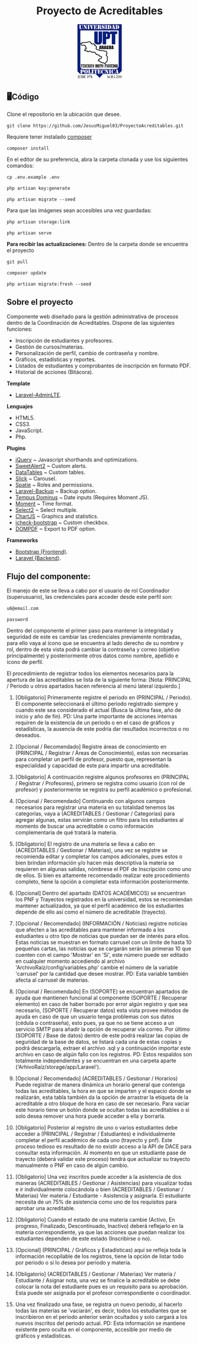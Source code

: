 <h1 align="center">Proyecto de Acreditables</h1>

<p align="center">
    <img src="./public/vendor/img/logo.png" width="120" height="150">
</p>

## 🖥Código
Clone el repositorio en la ubicación que desee.
```
git clone https://github.com/JesusMiguel03/ProyectoAcreditables.git
```
Requiere tener instalado [composer](https://getcomposer.org/download/)
```
composer install
```
En el editor de su preferencia, abra la carpeta clonada y use los siguientes comandos:
```
cp .env.example .env
```
```
php artisan key:generate
```
```
php artisan migrate --seed
```
Para que las imágenes sean accesibles una vez guardadas:
```
php artisan storage:link
```
```
php artisan serve
```
<strong>Para recibir las actualizaciones:</strong>
Dentro de la carpeta donde se encuentra el proyecto
```
git pull
```
```
composer update
```
```
php artisan migrate:fresh --seed
```

## Sobre el proyecto

Componente web diseñado para la gestión administrativa de procesos dentro de la Coordinación de Acreditables. Dispone de las siguientes funciones:

- Inscripción de estudiantes y profesores.
- Gestión de cursos/materias.
- Personalización de perfil, cambio de contraseña y nombre.
- Gráficos, estadísticas y reportes.
- Listados de estudiantes y comprobantes de inscripción en formato PDF.
- Historial de acciones (Bitácora).

**Template**
- [Laravel-AdminLTE](https://github.com/jeroennoten/Laravel-AdminLTE).

**Lenguajes**
- HTML5.
- CSS3.
- JavaScript.
- Php.

**Plugins**
- [jQuery](https://jquery.com/download/) ~ Javascript shorthands and optimizations.
- [SweetAlert2](https://sweetalert2.github.io) ~ Custom alerts.
- [DataTables](https://datatables.net) ~ Custom tables.
- [Slick](http://kenwheeler.github.io/slick/) ~ Carousel.
- [Spatie](https://spatie.be/docs/laravel-permission/v5/introduction) ~ Roles and permissions.
- [Laravel-Backup](https://spatie.be/docs/laravel-backup/v6/introduction) ~ Backup option.
- [Tempus Dominus](https://getdatepicker.com/5-4/) ~ Date inputs (Requires Moment JS).
- [Moment](https://momentjs.com/) ~ Time format.
- [Select2](https://select2.org/) ~ Select multiple.
- [ChartJS](https://www.chartjs.org/) ~ Graphics and statistics.
- [icheck-bootstrap](https://bantikyan.github.io/icheck-bootstrap/) ~ Custom checkbox.
- [DOMPDF](https://github.com/barryvdh/laravel-dompdf) ~ Export to PDF option.

**Frameworks**
- [Bootstrap (Frontend)](https://getbootstrap.com/docs/4.6/getting-started/introduction/).
- [Laravel (Backend)](https://laravel.com/docs/8.x/installation).


## Flujo del componente:
El manejo de este se lleva a cabo por el usuario de rol Coordinador (superusuario), las credenciales para acceder desde este perfil son:
```
u6@email.com
```
```
password
```
Dentro del componente el primer paso para mantener la integridad y seguridad de este es cambiar las credenciales previamente nombradas, para ello vaya al ícono que se encuentra al lado derecho de su nombre y rol, dentro de esta vista podrá cambiar la contraseña y correo (objetivo principalmente) y posteriormente otros datos como nombre, apellido e ícono de perfil.

El procedimiento de registrar todos los elementos necesarios para la apertura de las acreditables se lista de la siguiente forma:
[Nota: PRINCIPAL / Periodo u otros apartados hacen referencia al menú lateral izquierdo.]

1. [Obligatorio] Primeramente registre el periodo en (PRINCIPAL / Periodo). El componente seleccionará el último periodo registrado siempre y cuando este sea considerado el actual (Busca la última fase, año de inicio y año de fin). PD: Una parte importante de acciones internas requiren de la existencia de un periodo o en el caso de gráficos y estadísticas, la ausencia de este podría dar resultados incorrectos o no deseados.

2. [Opcional / Recomendado] Registre áreas de conocimiento en (PRINCIPAL / Registrar / Áreas de Conocimiento), estas son necesarias para completar un perfil de profesor, puesto que, representan la especialidad y capacidad de este para impartir una acreditable.

3. [Obligatorio] A continuación registre algunos profesores en (PRINCIPAL / Registrar / Profesores), primero se registra como usuario (con rol de profesor) y posteriormente se registra su perfil académico o profesional.

4. [Opcional / Recomendado] Continuando con algunos campos necesarios para registrar una materia en su totalidad tenemos las categorías, vaya a (ACREDITABLES / Gestionar / Categorías) para agregar algunas, estas servirán como un filtro para los estudiantes al momento de buscar una acreditable o como información complementaria de qué tratará la materia.

5. [Obligatorio] El registro de una materia se lleva a cabo en (ACREDITABLES / Gestionar / Materias), una vez se registre se recomienda editar y completar los campos adicionales, pues estos o bien brindan información y/o hacen más descriptiva la materia se requieren en algunas salidas, nómbrese el PDF de Inscripción como uno de ellos. Si bien es altamente recomendado realizar este procedimiento completo, tiene la opción a completar esta información posteriormente.

6. [Opcional] Dentro del apartado (DATOS ACADÉMICOS) se encuentran los PNF y Trayectos registrados en la universidad, estos se recomiendan mantener actualizados, ya que el perfil académico de los estudiantes depende de ello así como el número de acreditable (trayecto).

7. [Opcional / Recomendado] (INFORMACIÓN / Noticias) registre noticias que afecten a las acreditables para mantener informado a los estudiantes u otro tipo de noticias que puedan ser de interés para ellos. Estas noticias se muestran en formato carrusel con un límite de hasta 10 pequeñas cartas, las noticias que se cargarán serán las primeras 10 que cuenten con el campo 'Mostrar' en 'Si', este número puede ser editado en cualquier momento accediendo al archivo 'ArchivoRaíz/config/variables.php' cambie el número de la variable 'carrusel' por la cantidad que desee mostrar. PD: Esta variable también afecta al carrusel de materias.

8. [Opcional / Recomendado] En (SOPORTE) se encuentran apartados de ayuda que mantienen funcional al componente (SOPORTE / Recuperar elemento) en caso de haber borrado por error algún registro y que sea necesario, (SOPORTE / Recuperar datos) esta vista provee métodos de ayuda en caso de que un usuario tenga problemas con sus datos (cédula o contraseña), esto pues, ya que no se tiene acceso a un servicio SMTP para añadir la opción de recuperar vía correo. Por último (SOPORTE / Base de datos) dentro de este podrá realizar las copias de seguridad de la base de datos, se listará cada una de estas copias y podrá descargarla, extraer el archivo .sql y a continuación importar este archivo en caso de algún fallo con los registros. PD: Estos respaldos son totalmente independientes y se encuentran en una carpeta aparte ('ArhivoRaíz/storage/app/Laravel').

9. [Opcional / Recomendado] (ACREDITABLES / Gestionar / Horarios) Puede registrar de manera dinámica un horario general que contenga todas las acreditables, la hora en que se imparten y el espacio donde se realizarán, esta tabla también da la opción de arrastrar la etiqueta de la acreditable a otro bloque de hora en caso de ser necesario. Para vaciar este horario tiene un botón donde se ocultan todas las acreditables o si solo desea remover una hora puede acceder a ella y borrarla.

10. [Obligatorio] Posterior al registro de uno o varios estudiantes debe acceder a (PRINCIPAL / Registrar / Estudiantes) e individualmente completar el perfil académico de cada uno (trayecto y pnf). Este proceso tedioso es resultado de no existir acceso a la API de DACE para consultar esta información. Al momento en que un estudiante pase de trayecto (deberá validar este proceso) tendrá que actualizar su trayecto manualmente o PNF en caso de algún cambio.

11. [Obligatorio] Una vez inscritos puede acceder a la asistencia de dos maneras (ACREDITABLES / Gestionar / Asistencias) para visualizar todas e ir individualmente colocándola o bien (ACREDITABLES / Gestionar / Materias) Ver materia / Estudiante - Asistencia y asignarla. El estudiante necesita de un 75% de asistencia como uno de los requisitos para aprobar una acreditable.

12. [Obligatorio] Cuando el estado de una materia cambie (Activo, En progreso, Finalizado, Descontinuado, Inactivo) deberá reflejarlo en la materia correspondiente, ya que las acciones que puedan realizar los estudiantes dependen de este estado (Inscribirse o no).

13. [Opcional] (PRINCIPAL / Gráficos y Estadísticas) aquí se refleja toda la información recopilable de los registros, tiene la opción de listar todo por periodo o si lo desea por periodo y materia.

14. [Obligatorio] (ACREDITABLES / Gestionar / Materias) Ver materia / Estudiante / Asignar nota, una vez se finalice la acreditable se debe colocar la nota del estudiante pues es un requisito para su aprobación. Esta puede ser asignada por el profesor correspondiente o coordinador.

15. Una vez finalizado una fase, se registra un nuevo periodo, al hacerlo todas las materias se 'vaciarán', es decir, todos los estudiantes que se inscribieron en el periodo anterior serán ocultados y solo cargará a los nuevos inscritos del periodo actual. PD: Esta información se mantiene existente pero oculta en el componente, accesible por medio de gráficos y estadísticas.
